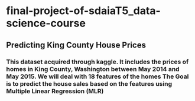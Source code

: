 # final-project-of-sdaiaT5_data-science-course
## Predicting King County House Prices
### This dataset acquired through kaggle. It includes the prices of homes in King County, Washington between May 2014 and May 2015. We will deal with 18 features of the homes The Goal is to predict the house sales based on the features using Multiple Linear Regression (MLR)
